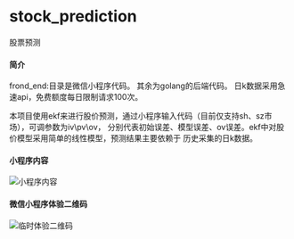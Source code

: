 # stock_prediction
股票预测
#### 简介
frond_end:目录是微信小程序代码。
其余为golang的后端代码。
日k数据采用急速api，免费额度每日限制请求100次。

本项目使用ekf来进行股价预测，通过小程序输入代码（目前仅支持sh、sz市场），可调参数为iv\pv\ov，
分别代表初始误差、模型误差、ov误差。ekf中对股价模型采用简单的线性模型，预测结果主要依赖于
历史采集的日k数据。

#### 小程序内容

![小程序内容](https://i.loli.net/2021/05/23/HMK3uWjqy7wOo1g.png)


#### 微信小程序体验二维码

![临时体验二维码](https://i.loli.net/2021/05/25/AgikDmQMUlv7RYa.jpg)



